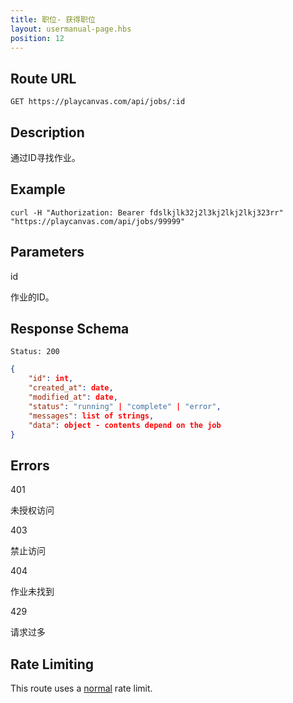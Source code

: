 ```yaml
---
title: 职位- 获得职位
layout: usermanual-page.hbs
position: 12
---
```


## Route URL

```none
GET https://playcanvas.com/api/jobs/:id
```

## Description

通过ID寻找作业。

## Example

```none
curl -H "Authorization: Bearer fdslkjlk32j2l3kj2lkj2lkj323rr" "https://playcanvas.com/api/jobs/99999"
```

## Parameters

<div class="params">
<div class="parameter"><span class="param">id</span><p>作业的ID。</p></div>
</div>

## Response Schema

```none
Status: 200
```

```json
{
    "id": int,
    "created_at": date,
    "modified_at": date,
    "status": "running" | "complete" | "error",
    "messages": list of strings,
    "data": object - contents depend on the job
}
```

## Errors

<div class="params">
<div class="parameter"><span class="param">401</span><p>未授权访问</p></div>
<div class="parameter"><span class="param">403</span><p>禁止访问</p></div>
<div class="parameter"><span class="param">404</span><p>作业未找到</p></div>
<div class="parameter"><span class="param">429</span><p>请求过多</p></div>
</div>

## Rate Limiting

This route uses a [normal][1] rate limit.


[1]: /user-manual/api#rate-limiting
